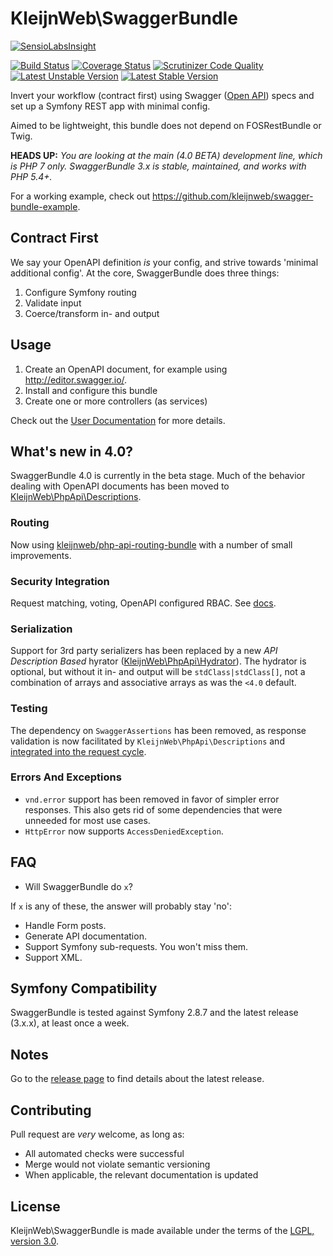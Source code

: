 # KleijnWeb\SwaggerBundle 
[![SensioLabsInsight](https://insight.sensiolabs.com/projects/dcd0367a-0371-443a-b258-5c9356cbc953/small.png)](https://insight.sensiolabs.com/projects/dcd0367a-0371-443a-b258-5c9356cbc953)

[![Build Status](https://travis-ci.org/kleijnweb/swagger-bundle.svg?branch=master)](https://travis-ci.org/kleijnweb/swagger-bundle)
[![Coverage Status](https://coveralls.io/repos/github/kleijnweb/swagger-bundle/badge.svg?branch=master)](https://coveralls.io/github/kleijnweb/swagger-bundle?branch=master)
[![Scrutinizer Code Quality](https://scrutinizer-ci.com/g/kleijnweb/swagger-bundle/badges/quality-score.png?b=master)](https://scrutinizer-ci.com/g/kleijnweb/swagger-bundle/?branch=master)
[![Latest Unstable Version](https://poser.pugx.org/kleijnweb/swagger-bundle/v/unstable)](https://packagist.org/packages/kleijnweb/swagger-bundle)
[![Latest Stable Version](https://poser.pugx.org/kleijnweb/swagger-bundle/v/stable)](https://packagist.org/packages/kleijnweb/swagger-bundle)

Invert your workflow (contract first) using Swagger ([Open API](https://openapis.org/)) specs and set up a Symfony REST app with minimal config.

Aimed to be lightweight, this bundle does not depend on FOSRestBundle or Twig.

**HEADS UP:** _You are looking at the main (4.0 BETA) development line, which is PHP 7 only. SwaggerBundle 3.x is stable, maintained, and works with PHP 5.4+._

For a working example, check out https://github.com/kleijnweb/swagger-bundle-example.

## Contract First

We say your OpenAPI definition *is* your config, and strive towards 'minimal additional config'. At the core, SwaggerBundle does three things:

 1. Configure Symfony routing
 2. Validate input
 3. Coerce/transform in- and output

## Usage

1. Create an OpenAPI document, for example using http://editor.swagger.io/.
2. Install and configure this bundle 
3. Create one or more controllers (as services)

Check out the [User Documentation](docs.md) for more details. 

## What's new in 4.0?

SwaggerBundle 4.0 is currently in the beta stage. Much of the behavior dealing with OpenAPI documents has been moved to [KleijnWeb\PhpApi\Descriptions](https://github.com/kleijnweb/php-api-descriptions).

### Routing
 
Now using [kleijnweb/php-api-routing-bundle](https://github.com/kleijnweb/php-api-routing-bundle) with a number of small improvements.

### Security Integration
 
Request matching, voting, OpenAPI configured RBAC. See [docs](docs.md#security).

### Serialization
 
Support for 3rd party serializers has been replaced by a new _API Description Based_ hyrator ([KleijnWeb\PhpApi\Hydrator](https://github.com/kleijnweb/php-api-hydrator)). The hydrator is optional, but without it in- and output will be `stdClass|stdClass[]`, not a combination of arrays and associative arrays as was the `<4.0` default. 

### Testing
 
The dependency on `SwaggerAssertions` has been removed, as response validation is now facilitated by `KleijnWeb\PhpApi\Descriptions` and [integrated into the request cycle](docs.md#testing).

### Errors And Exceptions
 
 - `vnd.error` support has been removed in favor of simpler error responses. This also gets rid of some dependencies that were unneeded for most use cases.
 - `HttpError` now supports `AccessDeniedException`.

## FAQ
 
  - Will SwaggerBundle do `x`?
  
 If `x` is any of these, the answer will probably stay 'no':
 
  * Handle Form posts.
  * Generate API documentation.
  * Support Symfony sub-requests. You won't miss them.
  * Support XML.
  
## Symfony Compatibility
 
SwaggerBundle is tested against Symfony 2.8.7 and the latest release (3.x.x), at least once a week.

## Notes
 
Go to the [release page](https://github.com/kleijnweb/swagger-bundle/releases) to find details about the latest release.
 
## Contributing

Pull request are *very* welcome, as long as:

 - All automated checks were successful
 - Merge would not violate semantic versioning 
 - When applicable, the relevant documentation is updated
 
## License
 
KleijnWeb\SwaggerBundle is made available under the terms of the [LGPL, version 3.0](https://spdx.org/licenses/LGPL-3.0.html#licenseText).
